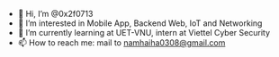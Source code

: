 - 👋 Hi, I’m @0x2f0713
- 👀 I’m interested in Mobile App, Backend Web, IoT and Networking
- 🌱 I’m currently learning at UET-VNU, intern at Viettel Cyber Security
- 📫 How to reach me: mail to namhaiha0308@gmail.com


